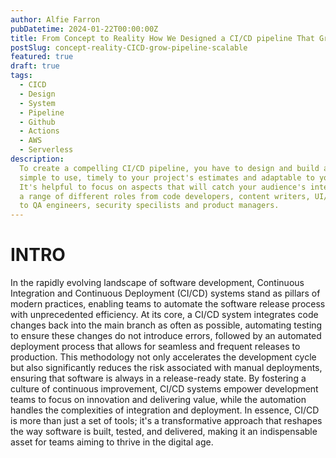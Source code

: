```yaml
---
author: Alfie Farron
pubDatetime: 2024-01-22T00:00:00Z
title: From Concept to Reality How We Designed a CI/CD pipeline That Grows with Us
postSlug: concept-reality-CICD-grow-pipeline-scalable
featured: true
draft: true
tags:
  - CICD
  - Design
  - System
  - Pipeline
  - Github
  - Actions
  - AWS
  - Serverless
description:
  To create a compelling CI/CD pipeline, you have to design and build a solution that's 
  simple to use, timely to your project's estimates and adaptable to your new requirements. 
  It's helpful to focus on aspects that will catch your audience's interest who are working in 
  a range of different roles from code developers, content writers, UI/UX designers, ops
  to QA engineers, security specilists and product managers.
---
```


# INTRO

In the rapidly evolving landscape of software development, Continuous Integration and Continuous Deployment (CI/CD) systems 
stand as pillars of modern practices, enabling teams to automate the software release process with unprecedented efficiency. 
At its core, a CI/CD system integrates code changes back into the main branch as often as possible, automating testing to 
ensure these changes do not introduce errors, followed by an automated deployment process that allows for seamless and 
frequent releases to production. This methodology not only accelerates the development cycle but also significantly reduces
the risk associated with manual deployments, ensuring that software is always in a release-ready state. By fostering 
a culture of continuous improvement, CI/CD systems empower development teams to focus on innovation and delivering value, 
while the automation handles the complexities of integration and deployment. In essence, CI/CD is more than just a set of 
tools; it's a transformative approach that reshapes the way software is built, tested, and delivered, making it an 
indispensable asset for teams aiming to thrive in the digital age.
